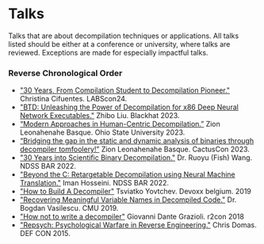 # Talks
Talks that are about decompilation techniques or applications.
All talks listed should be either at a conference or university, where talks are reviewed. 
Exceptions are made for especially impactful talks.

### Reverse Chronological Order 
- ["30 Years, From Compilation Student to Decompilation Pioneer."](https://www.youtube.com/watch?v=wo3xEa2elp4) Christina Cifuentes. LABScon24.
- ["BTD: Unleashing the Power of Decompilation for x86 Deep Neural Network Executables."](https://www.youtube.com/watch?v=NDfj8JiZMX0) Zhibo Liu. Blackhat 2023.
- [“Modern Approaches in Human-Centric Decompilation.”](https://youtu.be/R13tHWScclE) Zion Leonahenahe Basque. Ohio State University 2023.
- [“Bridging the gap in the static and dynamic analysis of binaries through decompiler tomfoolery!”](https://www.youtube.com/watch?v=-J8fGMt6UmE&t=22441s) Zion Leonahenahe Basque. CactusCon 2023.
- ["30 Years into Scientific Binary Decompilation."](https://www.youtube.com/watch?v=XasallkPQIA) Dr. Ruoyu (Fish) Wang. NDSS BAR 2022.
- ["Beyond the C: Retargetable Decompilation using Neural Machine Translation."](https://www.youtube.com/watch?v=PBQzrPbDbck) Iman Hosseini. NDSS BAR 2022.
- ["How to Build A Decompiler"](https://www.youtube.com/watch?v=uYZZbteb8Gc) Tsviatko Yovtchev. Devoxx belgium. 2019
- ["Recovering Meaningful Variable Names in Decompiled Code."](https://www.youtube.com/watch?v=pUfYml60FvU) Dr. Bogdan Vasilescu. CMU 2019.
- ["How not to write a decompiler"](https://www.youtube.com/watch?v=2siU7B0PjPI) Giovanni Dante Grazioli. r2con 2018
- ["Repsych: Psychological Warfare in Reverse Engineering."](https://www.youtube.com/watch?v=HlUe0TUHOIc) Chris Domas. DEF CON 2015.
